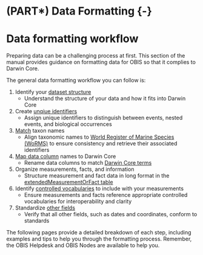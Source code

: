 # (PART\*) Data Formatting {-}

# Data formatting workflow

Preparing data can be a challenging process at first. This section of the manual provides guidance on formatting data for OBIS so that it complies to Darwin Core.

The general data formatting workflow you can follow is:

1. Identify your [dataset structure](formatting.html)
   * Understand the structure of your data and how it fits into Darwin Core
2. Create [unqiue identifiers](identifiers.html)
   * Assign unique identifiers to distinguish between events, nested events, and biological occurrences
3. [Match](name_matching.html) taxon names
   * Align taxonomic names to [World Register of Marine Species (WoRMS)](https://www.marinespecies.org/) to ensure consistency and retrieve their associated identifiers
4. [Map data column](data_map.html) names to Darwin Core
   * Rename data columns to match [Darwin Core terms](https://dwc.tdwg.org/terms/)
5. Organize measurements, facts, and information
   * Structure measurement and fact data in long format  in the [extendedMeasurementOrFact table](format_emof.html)
6. Identify [controlled vocabularies](vocabulary.md) to include with your measurements
   * Ensure measurements and facts reference appropriate controlled vocabularies for interoperability and clarity
7. Standardize [other fields](common_formatissues.html)
   * Verify that all other fields, such as dates and coordinates, conform to standards

The following pages provide a detailed breakdown of each step, including examples and tips to help you through the formatting process. Remember, the OBIS Helpdesk and OBIS Nodes are available to help you.
